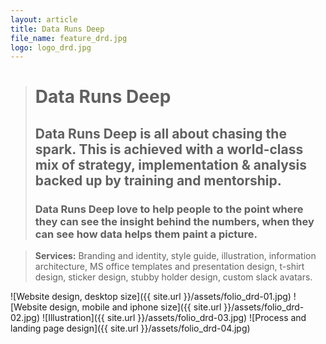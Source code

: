 ```yaml
---
layout: article
title: Data Runs Deep
file_name: feature_drd.jpg
logo: logo_drd.jpg
---
```


> # Data Runs Deep
> ## Data Runs Deep is all about chasing the spark. This is achieved with a world-class mix of strategy, implementation & analysis backed up by training and mentorship.
> ### Data Runs Deep love to help people to the point where they can see the insight behind the numbers, when they can see how data helps them paint a picture.

> **Services:** Branding and identity, style guide, illustration, information architecture, MS office templates and presentation design, t-shirt design, sticker design, stubby holder design, custom slack avatars.

![Website design, desktop size]({{ site.url }}/assets/folio_drd-01.jpg)
![Website design, mobile and iphone size]({{ site.url }}/assets/folio_drd-02.jpg)
![Illustration]({{ site.url }}/assets/folio_drd-03.jpg)
![Process and landing page design]({{ site.url }}/assets/folio_drd-04.jpg)
